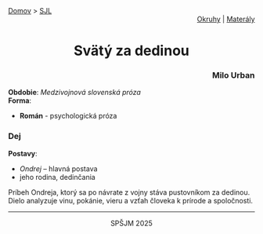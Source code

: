 <div align="center">
    <div align="left">
        <a href="/README.md">Domov</a>
        >
        <a href="../SLOVENCINA.md">SJL</a>
    </div>
    <div align="right">
        <a href="../ustne-okruhy.org.md">Okruhy</a>
        |
        <a href="https://drive.google.com/drive/u/1/folders/1hWhZNvgWC-8cb7jK5zRorX9WfCzyq_WF">Materály</a>
    </div>
<h1> Svätý za dedinou</h1>
    <div align="right">
        <h3>Milo Urban</h3>
    </div>
</div>

__Obdobie__: _Medzivojnová slovenská próza_  
__Forma__:  
- **Román** - psychologická próza

### Dej
__Postavy__:  
- *Ondrej* – hlavná postava  
- jeho rodina, dedinčania

Príbeh Ondreja, ktorý sa po návrate z vojny stáva pustovníkom za dedinou. Dielo analyzuje vinu, pokánie, vieru a vzťah človeka k prírode a spoločnosti.

---
<div align="center">
    <p>SPŠJM 2025</p>
</div>

